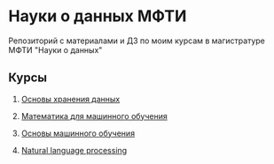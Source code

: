 # Науки о данных МФТИ

Репозиторий с материалами и ДЗ по моим курсам в магистратуре МФТИ "Науки о данных"

## Курсы

1. [Основы хранения данных](data-basics/)

2. [Математика для машинного обучения](math-ml/)

3. [Основы машинного обучения](ml-basics/)

4. [Natural language processing](nlp/)
